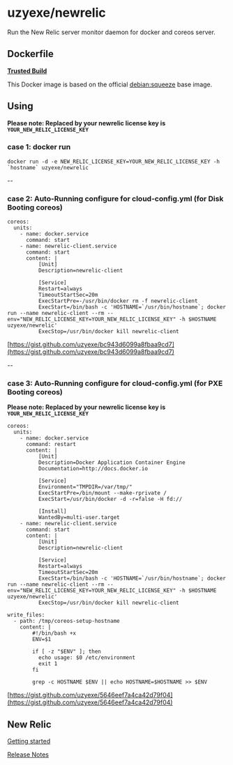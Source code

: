 # uzyexe/newrelic

Run the New Relic server monitor daemon for docker and coreos server.

## Dockerfile

[**Trusted Build**](https://index.docker.io/u/uzyexe/newrelic)

This Docker image is based on the official [debian:squeeze](https://index.docker.io/_/debian/) base image.

## Using

**Please note: Replaced by your newrelic license key is `YOUR_NEW_RELIC_LICENSE_KEY`**

### case 1: docker run


    docker run -d -e NEW_RELIC_LICENSE_KEY=YOUR_NEW_RELIC_LICENSE_KEY -h `hostname` uzyexe/newrelic

--

### case 2: Auto-Running configure for cloud-config.yml (for Disk Booting coreos)


    coreos:
      units:
        - name: docker.service
          command: start
        - name: newrelic-client.service
          command: start
          content: |
              [Unit]
              Description=newrelic-client
              
              [Service]
              Restart=always
              TimeoutStartSec=20m
              ExecStartPre=-/usr/bin/docker rm -f newrelic-client
              ExecStart=/bin/bash -c 'HOSTNAME=`/usr/bin/hostname`; docker run --name newrelic-client --rm --env="NEW_RELIC_LICENSE_KEY=YOUR_NEW_RELIC_LICENSE_KEY" -h $HOSTNAME uzyexe/newrelic'
              ExecStop=/usr/bin/docker kill newrelic-client

[https://gist.github.com/uzyexe/bc943d6099a8fbaa9cd7](https://gist.github.com/uzyexe/bc943d6099a8fbaa9cd7)

--

### case 3: Auto-Running configure for cloud-config.yml (for PXE Booting coreos)

**Please note: Replaced by your newrelic license key is `YOUR_NEW_RELIC_LICENSE_KEY`**


    coreos:
      units:
        - name: docker.service
          command: restart
          content: |
              [Unit]
              Description=Docker Application Container Engine
              Documentation=http://docs.docker.io
              
              [Service]
              Environment="TMPDIR=/var/tmp/"
              ExecStartPre=/bin/mount --make-rprivate /
              ExecStart=/usr/bin/docker -d -r=false -H fd://
              
              [Install]
              WantedBy=multi-user.target
        - name: newrelic-client.service
          command: start
          content: |
              [Unit]
              Description=newrelic-client
              
              [Service]
              Restart=always
              TimeoutStartSec=20m
              ExecStart=/bin/bash -c 'HOSTNAME=`/usr/bin/hostname`; docker run --name newrelic-client --rm --env="NEW_RELIC_LICENSE_KEY=YOUR_NEW_RELIC_LICENSE_KEY" -h $HOSTNAME uzyexe/newrelic'
              ExecStop=/usr/bin/docker kill newrelic-client
    
    write_files:
      - path: /tmp/coreos-setup-hostname
        content: |
            #!/bin/bash +x
            ENV=$1
            
            if [ -z "$ENV" ]; then
              echo usage: $0 /etc/environment
              exit 1
            fi
            
            grep -c HOSTNAME $ENV || echo HOSTNAME=$HOSTNAME >> $ENV


[https://gist.github.com/uzyexe/5646eef7a4ca42d79f04](https://gist.github.com/uzyexe/5646eef7a4ca42d79f04)

## New Relic

[Getting started](https://docs.newrelic.com/docs/server/new-relic-servers)

[Release Notes](https://docs.newrelic.com/docs/releases/linux_server/)

